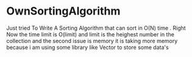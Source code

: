# OwnSortingAlgorithm
Just tried To Write A Sorting Algorithm that can sort in O(N) time .
Right Now the time limit is O(limit) and limit is the heighest number in the collection
and the second issue is memory it is taking more memory because i am using some library like Vector<int> to store some data's 

